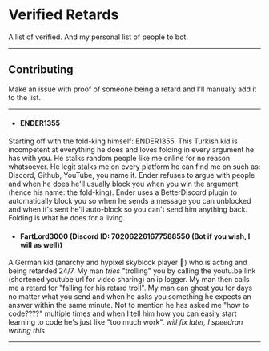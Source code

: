 # Verified Retards
A list of verified. And my personal list of people to bot.
***
## Contributing
Make an issue with proof of someone being a retard and I'll manually add it to the list.
***
- #### ENDER1355
Starting off with the fold-king himself: ENDER1355. This Turkish kid is incompetent at everything he does and loves folding in every argument he has with you. He stalks random people like me online for no reason whatsoever. He legit stalks me on every platform he can find me on such as: Discord, Github, YouTube, you name it. Ender refuses to argue with people and when he does he'll usually block you when you win the argument (hence his name: the fold-king). Ender uses a BetterDiscord plugin to automatically block you so when he sends a message you can unblocked and when it's sent he'll auto-block so you can't send him anything back. Folding is what he does for a living.
- #### FartLord3000 (Discord ID: 702062261677588550 (Bot if you wish, I will as well))
A German kid (anarchy and hypixel skyblock player 🤢) who is acting and being retarded 24/7. My man *tries* "trolling" you by calling the youtu.be link (shortened youtube url for video sharing) an ip logger. My man then calls me a retard for "falling for his retard troll". My man can ghost you for days no matter what you send and when he asks you something he expects an answer within the same minute. Not to mention he has asked me "how to code????" multiple times and when I tell him how you can easily start learning to code he's just like "too much work".
*will fix later, I speedran writing this*
***
